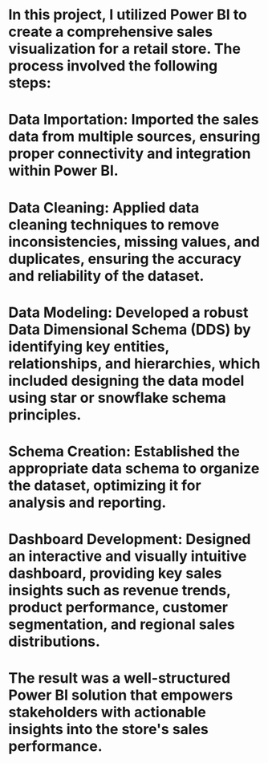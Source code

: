 # In this project, I utilized Power BI to create a comprehensive sales visualization for a retail store. The process involved the following steps:

# Data Importation: Imported the sales data from multiple sources, ensuring proper connectivity and integration within Power BI.
# Data Cleaning: Applied data cleaning techniques to remove inconsistencies, missing values, and duplicates, ensuring the accuracy and reliability of the dataset.
# Data Modeling: Developed a robust Data Dimensional Schema (DDS) by identifying key entities, relationships, and hierarchies, which included designing the data model using star or snowflake schema principles.
# Schema Creation: Established the appropriate data schema to organize the dataset, optimizing it for analysis and reporting.
# Dashboard Development: Designed an interactive and visually intuitive dashboard, providing key sales insights such as revenue trends, product performance, customer segmentation, and regional sales distributions.
# The result was a well-structured Power BI solution that empowers stakeholders with actionable insights into the store's sales performance.
